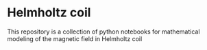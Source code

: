 # Helmholtz coil
This repository is a collection of python notebooks for mathematical modeling of the magnetic field in Helmholtz coil 
